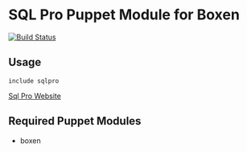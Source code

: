 # SQL Pro Puppet Module for Boxen

[![Build Status](https://travis-ci.org/thrills/puppet-sqlpro.png)](https://travis-ci.org/thrills/puppet-sqlpro)

## Usage

```puppet
include sqlpro
```
[Sql Pro Website](http://www.sequelpro.com/)
## Required Puppet Modules

* boxen
